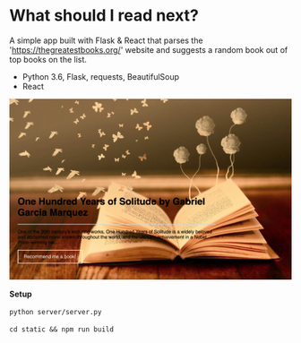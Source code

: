 # What should I read next?
A simple app built with Flask & React that parses the 'https://thegreatestbooks.org/' website 
and suggests a random book out of top books on the list. 
<ul>
<li>Python 3.6, Flask, requests, BeautifulSoup</li>
<li>React</li>
</ul>

![Alt text](https://github.com/AnnaVolovik/recommend_me_a_book/blob/master/cover_screenshot.jpg?raw=true "Screengrab")

**Setup**

`python server/server.py`

`cd static && npm run build`
